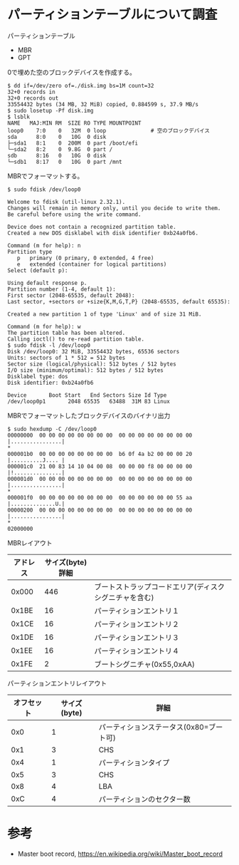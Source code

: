 # パーティションテーブルについて調査

パーティションテーブル

- MBR
- GPT

0で埋めた空のブロックデバイスを作成する。

```
$ dd if=/dev/zero of=./disk.img bs=1M count=32
32+0 records in
32+0 records out
33554432 bytes (34 MB, 32 MiB) copied, 0.884599 s, 37.9 MB/s
$ sudo losetup -Pf disk.img
$ lsblk
NAME   MAJ:MIN RM  SIZE RO TYPE MOUNTPOINT
loop0    7:0    0   32M  0 loop              # 空のブロックデバイス
sda      8:0    0   10G  0 disk 
├─sda1   8:1    0  200M  0 part /boot/efi
└─sda2   8:2    0  9.8G  0 part /
sdb      8:16   0   10G  0 disk 
└─sdb1   8:17   0   10G  0 part /mnt
```

MBRでフォーマットする。

```
$ sudo fdisk /dev/loop0 

Welcome to fdisk (util-linux 2.32.1).
Changes will remain in memory only, until you decide to write them.
Be careful before using the write command.

Device does not contain a recognized partition table.
Created a new DOS disklabel with disk identifier 0xb24a0fb6.

Command (m for help): n
Partition type
   p   primary (0 primary, 0 extended, 4 free)
   e   extended (container for logical partitions)
Select (default p): 

Using default response p.
Partition number (1-4, default 1): 
First sector (2048-65535, default 2048): 
Last sector, +sectors or +size{K,M,G,T,P} (2048-65535, default 65535): 

Created a new partition 1 of type 'Linux' and of size 31 MiB.

Command (m for help): w
The partition table has been altered.
Calling ioctl() to re-read partition table.
$ sudo fdisk -l /dev/loop0
Disk /dev/loop0: 32 MiB, 33554432 bytes, 65536 sectors
Units: sectors of 1 * 512 = 512 bytes
Sector size (logical/physical): 512 bytes / 512 bytes
I/O size (minimum/optimal): 512 bytes / 512 bytes
Disklabel type: dos
Disk identifier: 0xb24a0fb6

Device       Boot Start   End Sectors Size Id Type
/dev/loop0p1       2048 65535   63488  31M 83 Linux
```

MBRでフォーマットしたブロックデバイスのバイナリ出力

```
$ sudo hexdump -C /dev/loop0
00000000  00 00 00 00 00 00 00 00  00 00 00 00 00 00 00 00  |................|
*
000001b0  00 00 00 00 00 00 00 00  b6 0f 4a b2 00 00 00 20  |..........J.... |
000001c0  21 00 83 14 10 04 00 08  00 00 00 f8 00 00 00 00  |!...............|
000001d0  00 00 00 00 00 00 00 00  00 00 00 00 00 00 00 00  |................|
*
000001f0  00 00 00 00 00 00 00 00  00 00 00 00 00 00 55 aa  |..............U.|
00000200  00 00 00 00 00 00 00 00  00 00 00 00 00 00 00 00  |................|
*
02000000
```

MBRレイアウト

|アドレス|サイズ(byte)詳細||
|----|----|----|
|0x000|446|ブートストラップコードエリア(ディスクシグニチャを含む)|
|0x1BE|16|パーティションエントリ１|
|0x1CE|16|パーティションエントリ２|
|0x1DE|16|パーティションエントリ３|
|0x1EE|16|パーティションエントリ４|
|0x1FE|2|ブートシグニチャ(0x55,0xAA)|

パーティションエントリレイアウト

|オフセット|サイズ(byte)|詳細|
|----|----|----|
|0x0|1|パーティションステータス(0x80=ブート可)|
|0x1|3|CHS|
|0x4|1|パーティションタイプ|
|0x5|3|CHS|
|0x8|4|LBA|
|0xC|4|パーティションのセクター数|

# 参考
- Master boot record, https://en.wikipedia.org/wiki/Master_boot_record
